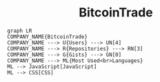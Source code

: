 <h1 align="center">BitcoinTrade</h1>

```mermaid
graph LR
COMPANY_NAME{BitcoinTrade}
COMPANY_NAME ---> U{Users} ---> UN[4]
COMPANY_NAME ---> R{Repositories} ---> RN[3]
COMPANY_NAME ---> G{Gists} ---> GN[0]
COMPANY_NAME ---> ML{Most Used<br>Languages}
ML --> JavaScript[JavaScript]
ML --> CSS[CSS]
```
